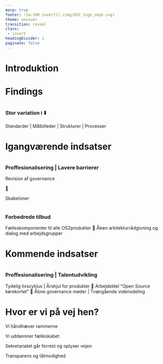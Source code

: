 ```yaml
---
marp: true
footer: ![w:200 invert](./img/OS2_logo_cmyk.svg)
theme: uncover
transition: reveal
class: 
 - invert
headingDivider: 1
paginate: false
---
```

# Introduktion

<!-- 
Fælleskabet har fået en Enterprise Arkitekt. Både produkterne bestyrelsen og medlemmerne.

- Det skal i blive vant til og det skal produkterne lige vænne sig til.

- Jeg har været inviteret ind i en delmængde af produkterne - ad-hoc

- Jeg har opdaget nogle ting-->

# Findings

#

### Stor variation i :arrow_down:

Standarder | Målbilleder | Strukturer | Processer
<!-- 
- Produkterne er meget uens og leverandørerne ligeså



- Der anvendes ikke mange fælles standarder eller processer for udvikling eller leverance

- Der er forskellige målbilleder for et sundt produkt er og hvordan man kommer derhen uden egentlige metrikker

- Der arbejdes meget forskelligt med dokumentation og transparens

- Genbrug: Der er ikke meget genbrug, produkterne er samlede omkring enkelte leverandørers ydelser der for det meste leverer store monolitter
-->

# Igangværende indsatser
<!-- Det oprerationelle -->

#
### Proffesionalisering | Lavere barrierer
Revision af governance

💠
<!-- Foregår i fuld transparens -->
Skabeloner
<!-- Hurtig igangsætning - ensartede resultater-->
#
### Forbedrede tilbud
Fælleskomponenter til alle OS2produkter
💠
Åben arkitekturrådgivning og dialog med arbejdsgrupper

# Kommende indsatser

#
### Proffesionalisering | Talentudvikling

Tydelig livscyklus  | Årshjul for produkter<!--Faste besøg i produkterne, rådgivning og governance, Produktstatus -->
💠
Arbejdstitel "Open Source kørekortet"
💠
Åbne governance møder | Tværgående vidensdeling 



# Hvor er vi på vej hen?
Vi håndhæver rammerne

Vi uddannner fælleskabet

Sekretariatet går forrest og oplyser vejen

Transparens og tålmodighed
